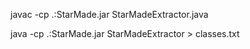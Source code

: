 javac -cp .:StarMade.jar StarMadeExtractor.java

java -cp .:StarMade.jar StarMadeExtractor > classes.txt
